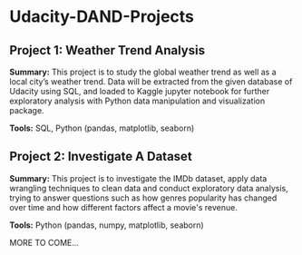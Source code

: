 # Udacity-DAND-Projects
## Project 1: Weather Trend Analysis

**Summary:**  This project is to study the global weather trend as well as a local city’s weather trend. Data will be extracted from the given database of Udacity using SQL, and loaded to Kaggle jupyter notebook for further exploratory analysis with Python data manipulation and visualization package. 

**Tools:**  SQL, Python (pandas, matplotlib, seaborn)

## Project 2: Investigate A Dataset

**Summary:**  This project is to investigate the IMDb dataset, apply data wrangling techniques to clean data and conduct exploratory data analysis, trying to answer questions such as how genres popularity has changed over time and how different factors affect a movie's revenue.

**Tools:**  Python (pandas, numpy, matplotlib, seaborn)

MORE TO COME...
